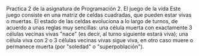 Practica 2 de la asignatura de Programación 2.
El juego de la vida
Este juego consiste en una matriz de celdas cuadradas, que pueden estar vivas o muertas. El estado de las celdas evoluciona a lo largo de turnos, de acuerdo a unas reglas muy sencillas: una célula muerta con exactamente 3 células vecinas vivas "nace" (es decir, al turno siguiente estará viva); una célula viva con 2 o 3 células vecinas vivas sigue viva, en otro caso muere o permanece muerta (por "soledad" o "superpoblación").